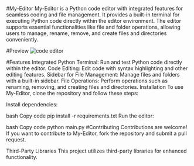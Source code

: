 #My-Editor
My-Editor is a Python code editor with integrated features for seamless coding and file management. It provides a built-in terminal for executing Python code directly within the editor environment. The editor supports essential functionalities like file and folder operations, allowing users to manage, rename, remove, and create files and directories conveniently.

#Preview
![code editor](https://github.com/user-attachments/assets/4baf0b35-cc1f-4238-a18d-cf6e565b2791)


#Features
Integrated Python Terminal: Run and test Python code directly within the editor.
Code Editing: Edit code with syntax highlighting and other editing features.
Sidebar for File Management: Manage files and folders with a built-in sidebar.
File Operations: Perform operations such as renaming, removing, and creating files and directories.
Installation
To use My-Editor, clone the repository and follow these steps:

Install dependencies:

bash
Copy code
pip install -r requirements.txt
Run the editor:

bash
Copy code
python main.py
#Contributing
Contributions are welcome! If you want to contribute to My-Editor, fork the repository and submit a pull request.

Third-Party Libraries
This project utilizes third-party libraries for enhanced functionality.
